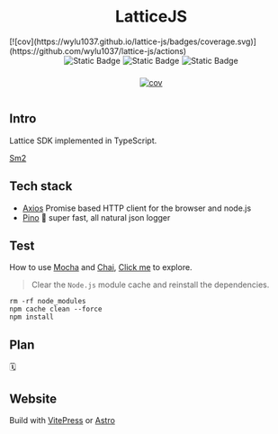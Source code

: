 <h1 align="center">LatticeJS</h1>
[![cov](https://wylu1037.github.io/lattice-js/badges/coverage.svg)](https://github.com/wylu1037/lattice-js/actions)

<div style="display:flex; justify-content:center; align-items: center; gap: 5px">
    <img alt="Static Badge" src="https://img.shields.io/badge/TypeScript-blue">
    <img alt="Static Badge" src="https://img.shields.io/badge/npm-v10.2.3-orange">
    <img alt="Static Badge" src="https://img.shields.io/badge/Node.js-v18.19.0-green">
</div>

<div style="display:flex; justify-content:center; align-items: center; margin-top: 8px">

[![cov](https://wylu1037.github.io/lattice-js/badges/coverage.svg)](https://github.com/wylu1037/lattice-js/actions)

</div>

## Intro

Lattice SDK implemented in TypeScript.

[Sm2](https://github.com/Cubelrti/sm-crypto-v2/)

## Tech stack

+ [Axios](https://github.com/axios/axios) Promise based HTTP client for the browser and node.js
+ [Pino](https://github.com/pinojs/pino) 🌲 super fast, all natural json logger

## Test

How to use [Mocha](https://github.com/mochajs/mocha)
and [Chai](https://github.com/chaijs/chai), [Click me](https://www.testim.io/blog/mocha-for-typescript-testing/) to
explore.

> Clear the `Node.js` module cache and reinstall the dependencies.

```shell
rm -rf node_modules
npm cache clean --force
npm install
```

## Plan

🗓️

## Website

Build with [VitePress](https://vitepress.dev/) or [Astro](https://astro.build/) 
